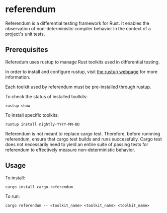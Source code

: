 # referendum

Referendum is a differential testing framework for Rust. It enables the observation of non-deterministic compiler behavior in the context of a project's unit tests.

## Prerequisites

Referedum uses rustup to manage Rust toolkits used in differential testing.

In order to install and configure rustup, visit [the rustup webpage](https://rustup.rs) for more information.

Each toolkit used by referendum must be pre-installed through rustup.

To check the status of installed toolkits:
```
rustup show
```

To install specific toolkits:
```
rustup install nightly-YYYY-MM-DD
```

Referendum is not meant to replace cargo test. Therefore, before runnning referendum, ensure that cargo test builds and runs successfully. Cargo test does not necessarily need to yield an entire suite of passing tests for referendum to effectively measure non-deterministic behavior. 

## Usage

To install:
```
cargo install cargo-referendum
```

To run:
```
cargo referendum -- <toolkit_name> <toolkit_name> <toolkit_name>
```


